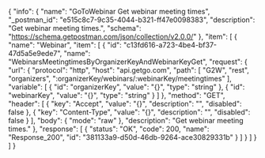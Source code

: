 {
  "info": {
    "name": "GoToWebinar Get webinar meeting times",
    "_postman_id": "e515c8c7-9c35-4044-b321-ff47e0098383",
    "description": "Get webinar meeting times.",
    "schema": "https://schema.getpostman.com/json/collection/v2.0.0/"
  },
  "item": [
    {
      "name": "Webinar",
      "item": [
        {
          "id": "c13fd616-a723-4be4-bf37-47d5a5e9ede7",
          "name": "WebinarsMeetingtimesByOrganizerKeyAndWebinarKeyGet",
          "request": {
            "url": {
              "protocol": "http",
              "host": "api.getgo.com",
              "path": [
                "G2W",
                "rest",
                "organizers",
                ":organizerKey/webinars/:webinarKey/meetingtimes"
              ],
              "variable": [
                {
                  "id": "organizerKey",
                  "value": "{}",
                  "type": "string"
                },
                {
                  "id": "webinarKey",
                  "value": "{}",
                  "type": "string"
                }
              ]
            },
            "method": "GET",
            "header": [
              {
                "key": "Accept",
                "value": "{}",
                "description": "",
                "disabled": false
              },
              {
                "key": "Content-Type",
                "value": "{}",
                "description": "",
                "disabled": false
              }
            ],
            "body": {
              "mode": "raw"
            },
            "description": "Get webinar meeting times."
          },
          "response": [
            {
              "status": "OK",
              "code": 200,
              "name": "Response_200",
              "id": "381133a9-d50d-46db-9264-ace30829331b"
            }
          ]
        }
      ]
    }
  ]
}